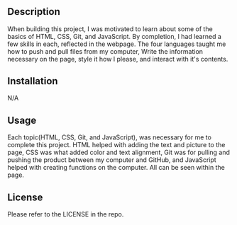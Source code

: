# <Prework-Study-Guide Webpage>

## Description

When building this project, I was motivated to learn about some of the basics of HTML, CSS, Git, and JavaScript. By completion, I had learned a few skills in each, reflected in the webpage. The four languages taught me how to push and pull files from my computer, Write the information necessary on the page, style it how I please, and interact with it's contents.


## Installation

N/A

## Usage

Each topic(HTML, CSS, Git, and JavaScript), was necessary for me to complete this project. HTML helped with adding the text and picture to the page, CSS was what added color and text alignment, Git was for pulling and pushing the product between my computer and GitHub, and JavaScript helped with creating functions on the computer. All can be seen within the page.


## License

Please refer to the LICENSE in the repo.

